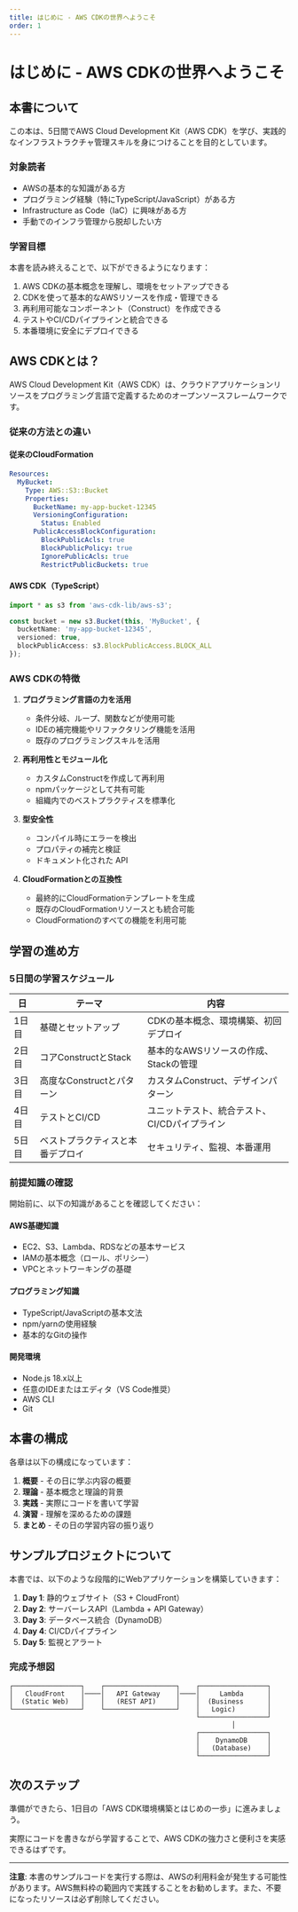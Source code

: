 ```yaml
---
title: はじめに - AWS CDKの世界へようこそ
order: 1
---
```


# はじめに - AWS CDKの世界へようこそ

## 本書について

この本は、5日間でAWS Cloud Development Kit（AWS CDK）を学び、実践的なインフラストラクチャ管理スキルを身につけることを目的としています。

### 対象読者

- AWSの基本的な知識がある方
- プログラミング経験（特にTypeScript/JavaScript）がある方
- Infrastructure as Code（IaC）に興味がある方
- 手動でのインフラ管理から脱却したい方

### 学習目標

本書を読み終えることで、以下ができるようになります：

1. AWS CDKの基本概念を理解し、環境をセットアップできる
2. CDKを使って基本的なAWSリソースを作成・管理できる
3. 再利用可能なコンポーネント（Construct）を作成できる
4. テストやCI/CDパイプラインと統合できる
5. 本番環境に安全にデプロイできる

## AWS CDKとは？

AWS Cloud Development Kit（AWS CDK）は、クラウドアプリケーションリソースをプログラミング言語で定義するためのオープンソースフレームワークです。

### 従来の方法との違い

#### 従来のCloudFormation
```yaml
Resources:
  MyBucket:
    Type: AWS::S3::Bucket
    Properties:
      BucketName: my-app-bucket-12345
      VersioningConfiguration:
        Status: Enabled
      PublicAccessBlockConfiguration:
        BlockPublicAcls: true
        BlockPublicPolicy: true
        IgnorePublicAcls: true
        RestrictPublicBuckets: true
```

#### AWS CDK（TypeScript）
```typescript
import * as s3 from 'aws-cdk-lib/aws-s3';

const bucket = new s3.Bucket(this, 'MyBucket', {
  bucketName: 'my-app-bucket-12345',
  versioned: true,
  blockPublicAccess: s3.BlockPublicAccess.BLOCK_ALL
});
```

### AWS CDKの特徴

1. **プログラミング言語の力を活用**
   - 条件分岐、ループ、関数などが使用可能
   - IDEの補完機能やリファクタリング機能を活用
   - 既存のプログラミングスキルを活用

2. **再利用性とモジュール化**
   - カスタムConstructを作成して再利用
   - npmパッケージとして共有可能
   - 組織内でのベストプラクティスを標準化

3. **型安全性**
   - コンパイル時にエラーを検出
   - プロパティの補完と検証
   - ドキュメント化された API

4. **CloudFormationとの互換性**
   - 最終的にCloudFormationテンプレートを生成
   - 既存のCloudFormationリソースとも統合可能
   - CloudFormationのすべての機能を利用可能

## 学習の進め方

### 5日間の学習スケジュール

| 日 | テーマ | 内容 |
|---|------|-----|
| 1日目 | 基礎とセットアップ | CDKの基本概念、環境構築、初回デプロイ |
| 2日目 | コアConstructとStack | 基本的なAWSリソースの作成、Stackの管理 |
| 3日目 | 高度なConstructとパターン | カスタムConstruct、デザインパターン |
| 4日目 | テストとCI/CD | ユニットテスト、統合テスト、CI/CDパイプライン |
| 5日目 | ベストプラクティスと本番デプロイ | セキュリティ、監視、本番運用 |

### 前提知識の確認

開始前に、以下の知識があることを確認してください：

#### AWS基礎知識
- EC2、S3、Lambda、RDSなどの基本サービス
- IAMの基本概念（ロール、ポリシー）
- VPCとネットワーキングの基礎

#### プログラミング知識
- TypeScript/JavaScriptの基本文法
- npm/yarnの使用経験
- 基本的なGitの操作

#### 開発環境
- Node.js 18.x以上
- 任意のIDEまたはエディタ（VS Code推奨）
- AWS CLI
- Git

## 本書の構成

各章は以下の構成になっています：

1. **概要** - その日に学ぶ内容の概要
2. **理論** - 基本概念と理論的背景
3. **実践** - 実際にコードを書いて学習
4. **演習** - 理解を深めるための課題
5. **まとめ** - その日の学習内容の振り返り

## サンプルプロジェクトについて

本書では、以下のような段階的にWebアプリケーションを構築していきます：

1. **Day 1**: 静的ウェブサイト（S3 + CloudFront）
2. **Day 2**: サーバーレスAPI（Lambda + API Gateway）
3. **Day 3**: データベース統合（DynamoDB）
4. **Day 4**: CI/CDパイプライン
5. **Day 5**: 監視とアラート

### 完成予想図

```
┌─────────────────┐    ┌──────────────────┐    ┌─────────────────┐
│   CloudFront    │────│   API Gateway    │────│     Lambda      │
│  (Static Web)   │    │   (REST API)     │    │  (Business      │
└─────────────────┘    └──────────────────┘    │   Logic)        │
                                               └─────────────────┘
                                                        │
                                               ┌─────────────────┐
                                               │    DynamoDB     │
                                               │   (Database)    │
                                               └─────────────────┘
```

## 次のステップ

準備ができたら、1日目の「AWS CDK環境構築とはじめの一歩」に進みましょう。

実際にコードを書きながら学習することで、AWS CDKの強力さと便利さを実感できるはずです。

---

**注意**: 本書のサンプルコードを実行する際は、AWSの利用料金が発生する可能性があります。AWS無料枠の範囲内で実践することをお勧めします。また、不要になったリソースは必ず削除してください。